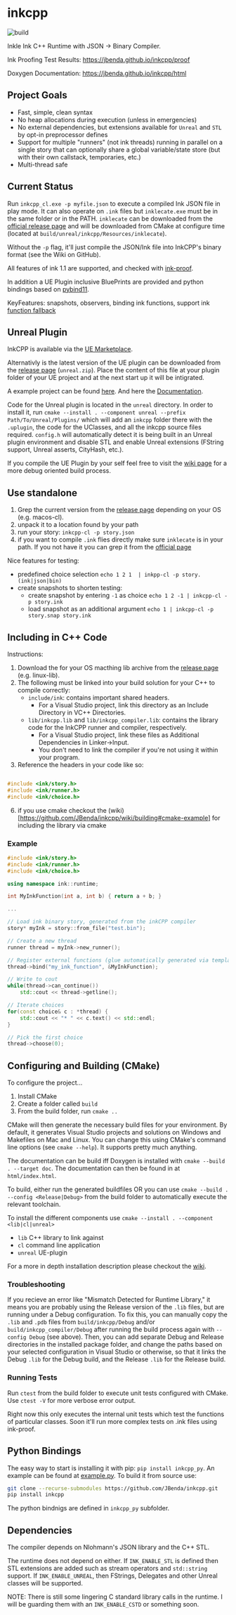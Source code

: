 # inkcpp
![build](https://github.com/JBenda/inkcpp/workflows/build/badge.svg "Build Status")

Inkle Ink C++ Runtime with JSON -> Binary Compiler.

Ink Proofing Test Results: https://jbenda.github.io/inkcpp/proof

Doxygen Documentation: https://jbenda.github.io/inkcpp/html

## Project Goals
* Fast, simple, clean syntax
* No heap allocations during execution (unless in emergencies)
* No external dependencies, but extensions available for `Unreal` and `STL` by opt-in preprocessor defines
* Support for multiple "runners" (not ink threads) running in parallel on a single story that can optionally share a global variable/state store (but with their own callstack, temporaries, etc.)
* Multi-thread safe


## Current Status

Run `inkcpp_cl.exe -p myfile.json` to execute a compiled Ink JSON file in play mode. It can also operate on `.ink` files but `inklecate.exe` must be in the same folder or in the PATH.
`inklecate` can be downloaded from the [official release page](https://github.com/inkle/ink/releases) and will be downloaded from CMake at  configure time (located at `build/unreal/inkcpp/Resources/inklecate`).

Without the `-p` flag, it'll just compile the JSON/Ink file into InkCPP's binary format (see the Wiki on GitHub).

All features of ink 1.1 are supported, and checked with [ink-proof](https://github.com/chromy/ink-proof).

In addition a UE Plugin inclusive BluePrints are provided and python bindings based on [pybind11](https://github.com/pybind/pybind11).

KeyFeatures: snapshots, observers, binding ink functions, support ink [function fallback](https://github.com/inkle/ink/blob/master/Documentation/RunningYourInk.md#fallbacks-for-external-functions)

## Unreal Plugin

InkCPP is available via the [UE Marketplace](https://www.unrealengine.com/marketplace/product/inkcpp).

Alternativly is the latest version of the UE plugin can be downloaded from the [release page](https://github.com/JBenda/inkcpp/releases/latest) (`unreal.zip`).
Place the content of this file at your plugin folder of your UE project and at the next start up it will be intigrated.


A example project can be found [here](https://jbenda.github.io/inkcpp/unreal/InkCPP_DEMO.zip). And here the [Documentation](https://jbenda.github.io/inkcpp/html/group__unreal.html). 

Code for the Unreal plugin is located in the `unreal` directory. In order to install it, run `cmake --install . --component unreal --prefix Path/To/Unreal/Plugins/` which will add an `inkcpp` folder there with the `.uplugin`, the code for the UClasses, and all the inkcpp source files required. `config.h` will automatically detect it is being built in an Unreal plugin environment and disable STL and enable Unreal extensions (FString support, Unreal asserts, CityHash, etc.).

If you compile the UE Plugin by your self feel free to visit the [wiki page](https://github.com/JBenda/inkcpp/wiki/Unreal) for a more debug oriented build process.

## Use standalone

1. Grep the current version from the [release page](https://github.com/JBenda/inkcpp/releases/latest) depending on your OS (e.g. macos-cl).
2. unpack it to a location found by your path
3. run your story: `inkcpp-cl -p story.json`
4. if you want to compile `.ink` flies directly make sure `inklecate` is in your path. If you not have it you can grep it from the [official page](https://github.com/inkle/ink/releases/latest)

Nice features for testing:
+ predefined choice selection `echo 1 2 1  | inkpp-cl -p story.(ink|json|bin)`
+ create snapshots to shorten testing:
	+ create snapshot by entering `-1` as choice `echo 1 2 -1 | inkcpp-cl -p story.ink`
 	+ load snapshot as an additional argument `echo 1 | inkcpp-cl -p story.snap story.ink`

## Including in C++ Code

Instructions:

1. Download the for your OS macthing lib archive from the [release page](https://github.com/JBenda/inkcpp/releases/latest) (e.g. linux-lib).
2. The following must be linked into your build solution for your C++ to compile correctly:
	- `include/ink`: contains important shared headers.
		+ For a Visual Studio project, link this directory as an Include Directory in VC++ Directories.
	- `lib/inkcpp.lib` and `lib/inkcpp_compiler.lib`: contains the library code for the InkCPP runner and compiler, respectively.
		+ For a Visual Studio project, link these files as Additional Dependencies in Linker->Input.
		+ You don't need to link the compiler if you're not using it within your program.
5. Reference the headers in your code like so:
```cpp

#include <ink/story.h>
#include <ink/runner.h>
#include <ink/choice.h>
```
6. if you use cmake checkout the (wiki)[https://github.com/JBenda/inkcpp/wiki/building#cmake-example] for including the library via cmake


### Example

```cpp
#include <ink/story.h>
#include <ink/runner.h>
#include <ink/choice.h>

using namespace ink::runtime;

int MyInkFunction(int a, int b) { return a + b; }

...

// Load ink binary story, generated from the inkCPP compiler
story* myInk = story::from_file("test.bin");

// Create a new thread
runner thread = myInk->new_runner();

// Register external functions (glue automatically generated via templates)
thread->bind("my_ink_function", &MyInkFunction);

// Write to cout
while(thread->can_continue())
	std::cout << thread->getline();

// Iterate choices
for(const choice& c : *thread) {
	std::cout << "* " << c.text() << std::endl;
}

// Pick the first choice
thread->choose(0);

```


## Configuring and Building (CMake)

To configure the project...

1. Install CMake
2. Create a folder called `build`
3. From the build folder, run `cmake ..`

CMake will then generate the necessary build files for your environment. By default, it generates Visual Studio projects and solutions on Windows and Makefiles on Mac and Linux. You can change this using CMake's command line options (see `cmake --help`). It supports pretty much anything.

The documentation can be build iff Doxygen is installed with `cmake --build . --target doc`. The documentation can then be found in at `html/index.html`.

To build, either run the generated buildfiles OR you can use `cmake --build . --config <Release|Debug>` from the build folder to automatically execute the relevant toolchain.

To install the different components use `cmake --install . --component <lib|cl|unreal>`
+ `lib` C++ library to link against
+ `cl` command line application
+ `unreal` UE-plugin

For a more in depth installation description please checkout the [wiki](https://github.com/JBenda/inkcpp/wiki/building).


### Troubleshooting

If you recieve an error like "Mismatch Detected for Runtime Library," it means you are probably using the Release version of the `.lib` files, but are running under a Debug configuration. To fix this, you can manually copy the `.lib` and `.pdb` files from `build/inkcpp/Debug` and/or `build/inkcpp_compiler/Debug` after running the build process again with `--config Debug` (see above). Then, you can add separate Debug and Release directories in the installed package folder, and change the paths based on your selected configuration in Visual Studio or otherwise, so that it links the Debug `.lib` for the Debug build, and the Release `.lib` for the Release build.


### Running Tests

Run `ctest` from the build folder to execute unit tests configured with CMake. Use `ctest -V` for more verbose error output.

Right now this only executes the internal unit tests which test the functions of particular classes. Soon it'll run more complex tests on .ink files using ink-proof.


## Python Bindings

The easy way to start is installing it with pip: `pip install inkcpp_py`.
An example can be found at [example.py](./inkcpp_py/example.py).
To build it from source use:

```sh
git clone --recurse-submodules https://github.com/JBenda/inkcpp.git
pip install inkcpp
```

The python bindnigs are defined in `inkcpp_py` subfolder.

## Dependencies
The compiler depends on Nlohmann's JSON library and the C++ STL.

The runtime does not depend on either. If `INK_ENABLE_STL` is defined then STL extensions are added such as stream operators and `std::string` support. If `INK_ENABLE_UNREAL`, then FStrings, Delegates and other Unreal classes will be supported. 

NOTE: There is still some lingering C standard library calls in the runtime. I will be guarding them with an `INK_ENABLE_CSTD` or something soon.
